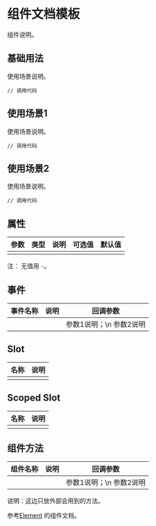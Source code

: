 # 组件文档模板
组件说明。

## 基础用法
使用场景说明。
```
// 调用代码
```

## 使用场景1
使用场景说明。
```
// 调用代码
```

## 使用场景2
使用场景说明。
```
// 调用代码
```

## 属性
|  参数   |  类型  |  说明  | 可选值  | 默认值  |
|  ----  | ----  | ----  | ----  | ----  |
|      |     |     |     |    |

注： 无值用 `-`。

## 事件
|  事件名称   |  说明  |  回调参数  |
|  ----  | ----  | ----  |
|      |     |  参数1说明；\n 参数2说明   |

## Slot
|  名称   |  说明  |
|  ----  | ----  |
|      |     |

## Scoped Slot
|  名称   |  说明  |
|  ----  | ----  |
|      |     |

## 组件方法
|  组件名称   |  说明  |  回调参数  |
|  ----  | ----  | ----  |
|      |     |  参数1说明；\n 参数2说明   |

说明：这边只放外部会用到的方法。

参考[Element](https://element.eleme.cn/#/zh-CN/component/radio) 的组件文档。